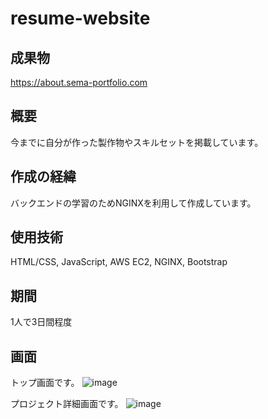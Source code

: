 # resume-website
## 成果物
https://about.sema-portfolio.com

## 概要
今までに自分が作った製作物やスキルセットを掲載しています。

## 作成の経緯
バックエンドの学習のためNGINXを利用して作成しています。

## 使用技術
HTML/CSS, JavaScript, AWS EC2, NGINX, Bootstrap

## 期間
1人で3日間程度

## 画面
トップ画面です。
![image](https://github.com/furusemaru/computer-builder/assets/138269691/8afe4566-ee01-4aa0-b8aa-53981bbe5a0c)

プロジェクト詳細画面です。
![image](https://github.com/furusemaru/computer-builder/assets/138269691/ffdfde93-2866-43b9-aebf-b6b243df951b)
